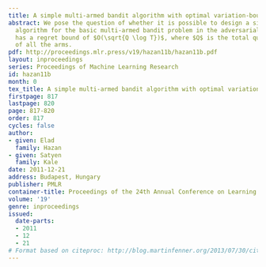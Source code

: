 ```yaml
---
title: A simple multi-armed bandit algorithm with optimal variation-bounded regret
abstract: We pose the question of whether it is possible to design a simple, linear-time
  algorithm for the basic multi-armed bandit problem in the adversarial setting which
  has a regret bound of $O(\sqrt{Q \log T})$, where $Q$ is the total quadratic variation
  of all the arms.
pdf: http://proceedings.mlr.press/v19/hazan11b/hazan11b.pdf
layout: inproceedings
series: Proceedings of Machine Learning Research
id: hazan11b
month: 0
tex_title: A simple multi-armed bandit algorithm with optimal variation-bounded regret
firstpage: 817
lastpage: 820
page: 817-820
order: 817
cycles: false
author:
- given: Elad
  family: Hazan
- given: Satyen
  family: Kale
date: 2011-12-21
address: Budapest, Hungary
publisher: PMLR
container-title: Proceedings of the 24th Annual Conference on Learning Theory
volume: '19'
genre: inproceedings
issued:
  date-parts:
  - 2011
  - 12
  - 21
# Format based on citeproc: http://blog.martinfenner.org/2013/07/30/citeproc-yaml-for-bibliographies/
---
```


